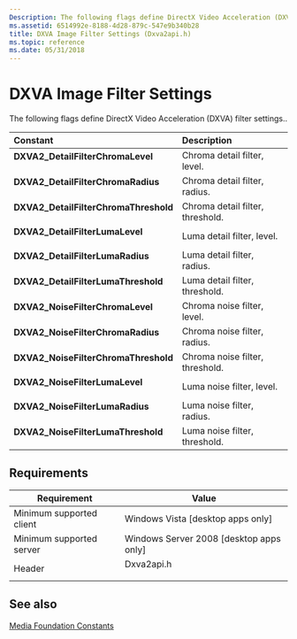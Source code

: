 ```yaml
---
Description: The following flags define DirectX Video Acceleration (DXVA) filter settings..
ms.assetid: 6514992e-8188-4d28-879c-547e9b340b28
title: DXVA Image Filter Settings (Dxva2api.h)
ms.topic: reference
ms.date: 05/31/2018
---
```


# DXVA Image Filter Settings

The following flags define DirectX Video Acceleration (DXVA) filter settings..



| Constant                                                                                                                                                                                                                                                                      | Description                                 |
|:------------------------------------------------------------------------------------------------------------------------------------------------------------------------------------------------------------------------------------------------------------------------------|:--------------------------------------------|
| <span id="DXVA2_DetailFilterChromaLevel"></span><span id="dxva2_detailfilterchromalevel"></span><span id="DXVA2_DETAILFILTERCHROMALEVEL"></span><dl> <dt>**DXVA2\_DetailFilterChromaLevel**</dt> </dl>                 | Chroma detail filter, level.<br/>     |
| <span id="DXVA2_DetailFilterChromaRadius"></span><span id="dxva2_detailfilterchromaradius"></span><span id="DXVA2_DETAILFILTERCHROMARADIUS"></span><dl> <dt>**DXVA2\_DetailFilterChromaRadius**</dt> </dl>             | Chroma detail filter, radius.<br/>    |
| <span id="DXVA2_DetailFilterChromaThreshold"></span><span id="dxva2_detailfilterchromathreshold"></span><span id="DXVA2_DETAILFILTERCHROMATHRESHOLD"></span><dl> <dt>**DXVA2\_DetailFilterChromaThreshold**</dt> </dl> | Chroma detail filter, threshold.<br/> |
| <span id="DXVA2_DetailFilterLumaLevel"></span><span id="dxva2_detailfilterlumalevel"></span><span id="DXVA2_DETAILFILTERLUMALEVEL"></span><dl> <dt>**DXVA2\_DetailFilterLumaLevel**</dt> </dl>                         | Luma detail filter, level.<br/>       |
| <span id="DXVA2_DetailFilterLumaRadius"></span><span id="dxva2_detailfilterlumaradius"></span><span id="DXVA2_DETAILFILTERLUMARADIUS"></span><dl> <dt>**DXVA2\_DetailFilterLumaRadius**</dt> </dl>                     | Luma detail filter, radius.<br/>      |
| <span id="DXVA2_DetailFilterLumaThreshold"></span><span id="dxva2_detailfilterlumathreshold"></span><span id="DXVA2_DETAILFILTERLUMATHRESHOLD"></span><dl> <dt>**DXVA2\_DetailFilterLumaThreshold**</dt> </dl>         | Luma detail filter, threshold.<br/>   |
| <span id="DXVA2_NoiseFilterChromaLevel"></span><span id="dxva2_noisefilterchromalevel"></span><span id="DXVA2_NOISEFILTERCHROMALEVEL"></span><dl> <dt>**DXVA2\_NoiseFilterChromaLevel**</dt> </dl>                     | Chroma noise filter, level.<br/>      |
| <span id="DXVA2_NoiseFilterChromaRadius"></span><span id="dxva2_noisefilterchromaradius"></span><span id="DXVA2_NOISEFILTERCHROMARADIUS"></span><dl> <dt>**DXVA2\_NoiseFilterChromaRadius**</dt> </dl>                 | Chroma noise filter, radius.<br/>     |
| <span id="DXVA2_NoiseFilterChromaThreshold"></span><span id="dxva2_noisefilterchromathreshold"></span><span id="DXVA2_NOISEFILTERCHROMATHRESHOLD"></span><dl> <dt>**DXVA2\_NoiseFilterChromaThreshold**</dt> </dl>     | Chroma noise filter, threshold.<br/>  |
| <span id="DXVA2_NoiseFilterLumaLevel"></span><span id="dxva2_noisefilterlumalevel"></span><span id="DXVA2_NOISEFILTERLUMALEVEL"></span><dl> <dt>**DXVA2\_NoiseFilterLumaLevel**</dt> </dl>                             | Luma noise filter, level.<br/>        |
| <span id="DXVA2_NoiseFilterLumaRadius"></span><span id="dxva2_noisefilterlumaradius"></span><span id="DXVA2_NOISEFILTERLUMARADIUS"></span><dl> <dt>**DXVA2\_NoiseFilterLumaRadius**</dt> </dl>                         | Luma noise filter, radius.<br/>       |
| <span id="DXVA2_NoiseFilterLumaThreshold"></span><span id="dxva2_noisefilterlumathreshold"></span><span id="DXVA2_NOISEFILTERLUMATHRESHOLD"></span><dl> <dt>**DXVA2\_NoiseFilterLumaThreshold**</dt> </dl>             | Luma noise filter, threshold.<br/>    |



## Requirements



| Requirement | Value |
|-------------------------------------|---------------------------------------------------------------------------------------|
| Minimum supported client<br/> | Windows Vista \[desktop apps only\]<br/>                                        |
| Minimum supported server<br/> | Windows Server 2008 \[desktop apps only\]<br/>                                  |
| Header<br/>                   | <dl> <dt>Dxva2api.h</dt> </dl> |



## See also

<dl> <dt>

[Media Foundation Constants](media-foundation-constants.md)
</dt> </dl>

 

 




